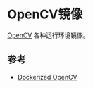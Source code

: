 # OpenCV镜像

[OpenCV](https://opencv.org/) 各种运行环境镜像。

## 参考

* [Dockerized OpenCV](https://gitlab.com/docker-hub/opencv)

